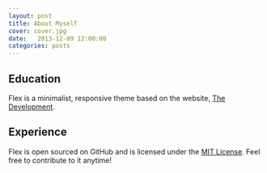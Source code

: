 ```yaml
---
layout: post
title: About Myself
cover: cover.jpg
date:   2013-12-09 12:00:00
categories: posts
---
```


## Education

Flex is a minimalist, responsive theme based on the website, [The Development](http://thedevelopment.co).

## Experience

Flex is open sourced on GitHub and is licensed under the [MIT License](http://opensource.org/licenses/MIT). Feel free to contribute to it anytime!
